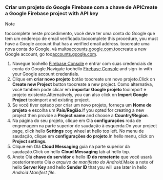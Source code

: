 
### <a name="create-a-google-firebase-project-with-api-key"></a><span data-ttu-id="47dd2-101">Criar um projeto do Google Firebase com a chave de API</span><span class="sxs-lookup"><span data-stu-id="47dd2-101">Create a Google Firebase project with API key</span></span>
> [!NOTE]
> <span data-ttu-id="47dd2-102">toocomplete neste procedimento, você deve ter uma conta do Google que tem um endereço de email verificado.</span><span class="sxs-lookup"><span data-stu-id="47dd2-102">toocomplete this procedure, you must have a Google account that has a verified email address.</span></span> <span data-ttu-id="47dd2-103">toocreate uma nova conta do Google, vá muito<a href="http://go.microsoft.com/fwlink/p/?LinkId=268302" target="_blank">accounts.google.com</a>.</span><span class="sxs-lookup"><span data-stu-id="47dd2-103">toocreate a new Google account, go too<a href="http://go.microsoft.com/fwlink/p/?LinkId=268302" target="_blank">accounts.google.com</a>.</span></span>
> 
> 

1. <span data-ttu-id="47dd2-104">Navegue toohello [Firebase Console](https://console.firebase.google.com/) e entrar com suas credenciais de conta do Google.</span><span class="sxs-lookup"><span data-stu-id="47dd2-104">Navigate toohello [Firebase Console](https://console.firebase.google.com/) and sign-in with your Google account credentials.</span></span>
2. <span data-ttu-id="47dd2-105">Clique em **criar novo projeto** botão toocreate um novo projeto.</span><span class="sxs-lookup"><span data-stu-id="47dd2-105">Click on **Create new Project** button toocreate a new project.</span></span> <span data-ttu-id="47dd2-106">Como alternativa, você também pode clicar em **importar Google projeto** tooimport e projeto existente.</span><span class="sxs-lookup"><span data-stu-id="47dd2-106">Alternatively, you can also click on **Import Google Project** tooimport and existing project.</span></span> 
3. <span data-ttu-id="47dd2-107">Se você tiver optado por criar um novo projeto, forneça um **Nome de projeto** e escolha um **País/Região**.</span><span class="sxs-lookup"><span data-stu-id="47dd2-107">If you opted for creating a new project then provide a **Project name** and choose a **Country/Region**.</span></span>
4. <span data-ttu-id="47dd2-108">Na página do seu projeto, clique em Olá **configurações** roda de engrenagem na parte superior de saudação à esquerda.</span><span class="sxs-lookup"><span data-stu-id="47dd2-108">On your project page, click hello **Settings** cog wheel at hello top left.</span></span> <span data-ttu-id="47dd2-109">No menu de saudação, clique em **configurações do projeto**.</span><span class="sxs-lookup"><span data-stu-id="47dd2-109">In hello menu, click on **Project settings**.</span></span>  
5. <span data-ttu-id="47dd2-110">Clique em Olá **Cloud Messaging** guia na parte superior da saudação.</span><span class="sxs-lookup"><span data-stu-id="47dd2-110">Click on hello **Cloud Messaging** tab at hello top.</span></span> 
6. <span data-ttu-id="47dd2-111">Anote Olá **chave do servidor** e hello **ID do remetente** que você usará posteriormente Olá *o arquivo de manifesto do Android*.</span><span class="sxs-lookup"><span data-stu-id="47dd2-111">Make a note of hello **Server Key** and hello **Sender ID** that you will use later in hello *Android Manifest file*.</span></span>  

